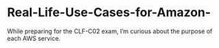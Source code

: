 # Real-Life-Use-Cases-for-Amazon-
While preparing for the CLF-C02 exam, I’m curious about the purpose of each AWS service.
